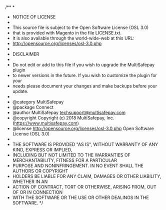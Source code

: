 /**
 *
 * NOTICE OF LICENSE
 *
 * This source file is subject to the Open Software License (OSL 3.0)
 * that is provided with Magento in the file LICENSE.txt.
 * It is also available through the world-wide-web at this URL:
 * http://opensource.org/licenses/osl-3.0.php
 *
 * DISCLAIMER
 *
 * Do not edit or add to this file if you wish to upgrade the MultiSafepay plugin
 * to newer versions in the future. If you wish to customize the plugin for your
 * needs please document your changes and make backups before your update.
 *
 * @category    MultiSafepay
 * @package     Connect
 * @author      MultiSafepay <techsupport@multisafepay.com>
 * @copyright   Copyright (c) 2018 MultiSafepay, Inc. (https://www.multisafepay.com)
 * @license     http://opensource.org/licenses/osl-3.0.php  Open Software License (OSL 3.0)
 *
 * THE SOFTWARE IS PROVIDED "AS IS", WITHOUT WARRANTY OF ANY KIND, EXPRESS OR IMPLIED,
 * INCLUDING BUT NOT LIMITED TO THE WARRANTIES OF MERCHANTABILITY, FITNESS FOR A PARTICULAR
 * PURPOSE AND NONINFRINGEMENT. IN NO EVENT SHALL THE AUTHORS OR COPYRIGHT
 * HOLDERS BE LIABLE FOR ANY CLAIM, DAMAGES OR OTHER LIABILITY, WHETHER IN AN
 * ACTION OF CONTRACT, TORT OR OTHERWISE, ARISING FROM, OUT OF OR IN CONNECTION
 * WITH THE SOFTWARE OR THE USE OR OTHER DEALINGS IN THE SOFTWARE.
 */

